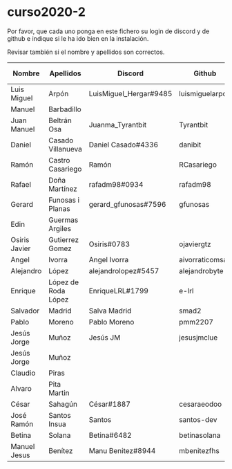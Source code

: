 # curso2020-2

Por favor, que cada uno ponga en este fichero su login de discord y de github e indique si le ha ido bien en la instalación.

Revisar también si el nombre y apellidos son correctos.

| Nombre | Apellidos | Discord | Github | Instalación (SI/NO) | Git (SI/NO) |
| -- | -- | -- | -- | -- | -- |
| Luis Miguel | Arpón | LuisMiguel_Hergar#9485 | luismiguelarpon | SI | SI |
| Manuel | Barbadillo | | | | |
| Juan Manuel | Beltrán Osa | Juanma_Tyrantbit | Tyrantbit | SI | SI |
| Daniel | Casado Villanueva | Daniel Casado#4336 | danibit | SI | SI |
| Ramón | Castro Casariego |Ramón|RCasariego|Si|Si|
| Rafael | Doña Martínez | rafadm98#0934 | rafadm98 | SI | SI |
| Gerard | Funosas i Planas | gerard_gfunosas#7596 | gfunosas | SI | SI |
| Edin | Guermas Argiles | | | | |
| Osiris Javier | Gutierrez Gomez | Osiris#0783 | ojaviergtz | SI | SI |
| Angel | Ivorra | Angel Ivorra | aivorraticomsa | SI | SI |
| Alejandro | López | alejandrolopez#5457 | alejandrobyte | SI | SI |
| Enrique | López de Roda López | EnriqueLRL#1799 | e-lrl | SI | SI |
| Salvador | Madrid | Salva Madrid | smad2 | SI | SI |
| Pablo | Moreno | Pablo Moreno | pmm2207 | SI | SI |
| Jesús Jorge | Muñoz |Jesús JM |jesusjmclue |SI |SI |
| Jesús Jorge | Muñoz | | | | |
| Claudio | Piras | | | | |
| Alvaro | Pita Martin | | | | |
| César | Sahagún | César#1887 | cesaraeodoo | SI | SI |
| José Ramón | Santos Insua | Santos | santos-dev | SI | SI |
| Betina | Solana | Betina#6482 | betinasolana | SI | SI |
| Manuel Jesus | Benítez | Manu Benitez#8944 | mbenitezfhs | SI | SI |

